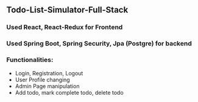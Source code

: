 ## Todo-List-Simulator-Full-Stack
### Used React, React-Redux for Frontend
### Used Spring Boot, Spring Security, Jpa (Postgre) for backend

### Functionalities:
- Login, Registration, Logout
- User Profile changing
- Admin Page manipulation
- Add todo, mark complete todo, delete todo

